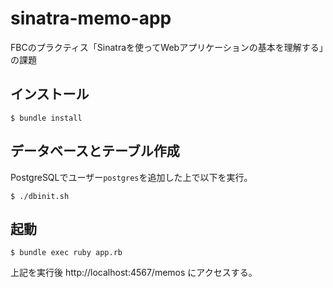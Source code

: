 # sinatra-memo-app

FBCのプラクティス「Sinatraを使ってWebアプリケーションの基本を理解する」の課題

## インストール

    $ bundle install

## データベースとテーブル作成

PostgreSQLでユーザー`postgres`を追加した上で以下を実行。

    $ ./dbinit.sh

## 起動

    $ bundle exec ruby app.rb

上記を実行後 http://localhost:4567/memos にアクセスする。
